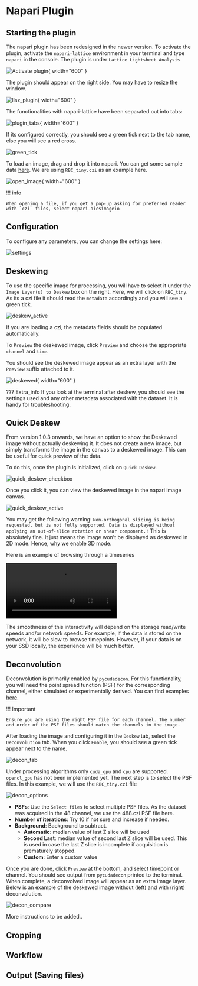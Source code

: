 # Napari Plugin

## Starting the plugin

The napari plugin has been redesigned in the newer version.
To activate the plugin, activate the `napari-lattice` environment in your terminal and type `napari` in the console.
The plugin is under `Lattice Lightsheet Analysis`

![Activate plugin](./images/001_start_plugin.png){ width="600" }

The plugin should appear on the right side. You may have to resize the window.

![llsz_plugin](./images/002_plugin.png){ width="600" }

The functionalities with napari-lattice have been separated out into tabs:

![plugin_tabs](./images/plugin_tabs.png){ width="600" }

If its configured correctly, you should see a green tick next to the tab name, else you will see a red cross.

![green_tick](./images/green_tick.png)

To load an image, drag and drop it into napari. You can get some sample data [here](https://zenodo.org/records/7117784). We are using `RBC_tiny.czi` as an example here.

![open_image](./images/003_open_image.png){ width="600" }

!!! info

    When opening a file, if you get a pop-up asking for preferred reader with `czi` files, select napari-aicsimageio


## Configuration

To configure any parameters, you can change the settings here:

![settings](./images/004_configure.png)

## Deskewing

To use the specific image for processing, you will have to select it under the `Image Layer(s) to Deskew` box on the right. Here, we will click on `RBC_tiny`. As its a czi file it should read the `metadata` accordingly and you will see a green tick.

![deskew_active](./images/deskew_active.png)

If you are loading a czi, the metadata fields should be populated automatically.

To `Preview` the deskewed image, click `Preview` and choose the appropriate `channel` and `time`.

You should see the deskewed image appear as an extra layer with the `Preview` suffix attached to it.

![deskewed](./images/005_deskewed.png){ width="600" }

??? Extra_info
    If you look at the terminal after deskew, you should see the settings used and any other metadata associated with the dataset. It is handy for troubleshooting.

## Quick Deskew

From version 1.0.3 onwards, we have an option to show the Deskewed image without actually deskewing it. 
It does not create a new image, but simply transforms the image in the canvas to a deskewed image. 
This can be useful for quick preview of the data.

To do this, once the plugin is initialized, click on `Quick Deskew`.

![quick_deskew_checkbox](./images/006_quick_deskew_checkbox.png)

Once you click it, you can view the deskewed image in the napari image canvas.

![quick_deskew_active](./images/007_quick_deskew_active.png)

You may get the following warning: `Non-orthogonal slicing is being requested, but is not fully supported. Data is displayed without applying an out-of-slice rotation or shear component.!`
This is absolutely fine. It just means the image won't be displayed as deskewed in 2D mode. Hence, why we enable 3D mode.

Here is an example of browsing through a timeseries

![type:video](./images/video/quick_deskew_timeseries.mp4)

The smoothness of this interactivity will depend on the storage read/write speeds and/or network speeds. For example, if the data is stored on the network, it will be slow to browse timepoints. However, if your data is on your SSD locally, the experience will be much better.

## Deconvolution

Deconvolution is primarily enabled by `pycudadecon`. For this functionality, you will need the point spread function (PSF) for the corresponding channel, either simulated or experimentally derived. You can find examples [here](https://doi.org/10.5281/zenodo.7117783).

!!! Important

    Ensure you are using the right PSF file for each channel. The number and order of the PSF files should match the channels in the image.

After loading the image and configuring it in the `Deskew` tab, select the `Deconvolution` tab. When you click `Enable`, you should see a green tick appear next to the name.

![decon_tab](./images/008_deconvolution_tab.png)

Under processing algorithms only `cuda_gpu` and `cpu` are supported. `opencl_gpu` has not been implemented yet.
The next step is to select the PSF files. In this example, we will use the `RBC_tiny.czi` file

![decon_options](./images/009_deconvolution_options.png)

- **PSFs**: Use the `Select files` to select multiple PSF files. As the dataset was acquired in the 48 channel, we use the 488.czi PSF file here.
- **Number of iterations**: Try 10 if not sure and increase if needed.
- **Background**: Background to subtract. 
    - **Automatic**: median value of last Z slice will be used
    - **Second Last**: median value of second last Z slice will be used. This is used in case the last Z slice is incomplete if acquisition is prematurely stopped.
    - **Custom**: Enter a custom value

Once you are done, click `Preview` at the bottom, and select timepoint or channel. You should see output from `pycudadecon` printed to the terminal. 
When complete, a deconvolved image will appear as an extra image layer. Below is an example of the deskewed image without (left) and with (right) deconvolution.

![decon_compare](./images/010_deconvolution_executed.png)

More instructions to be added..

## Cropping

## Workflow

## Output (Saving files)



